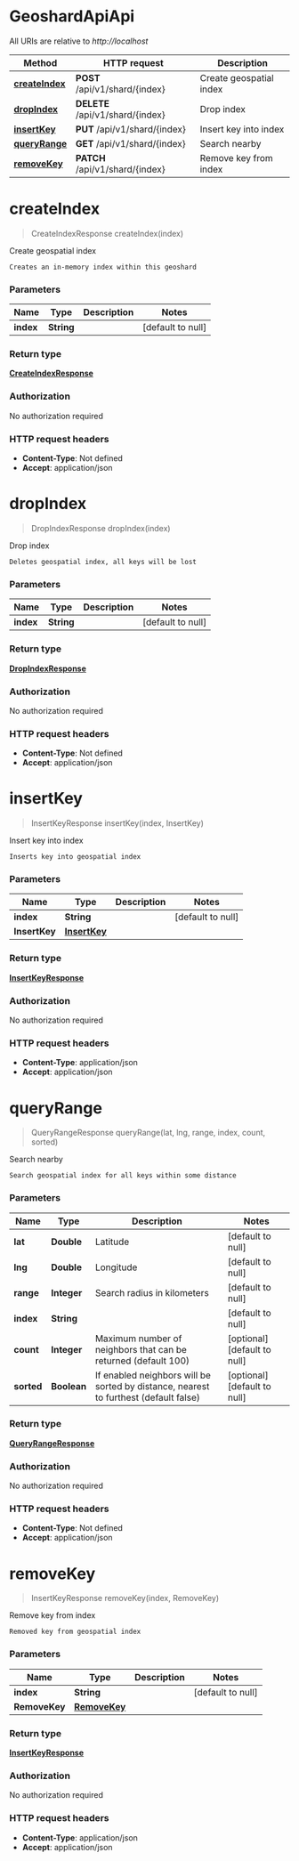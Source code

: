 # GeoshardApiApi

All URIs are relative to *http://localhost*

| Method | HTTP request | Description |
|------------- | ------------- | -------------|
| [**createIndex**](GeoshardApiApi.md#createIndex) | **POST** /api/v1/shard/{index} | Create geospatial index |
| [**dropIndex**](GeoshardApiApi.md#dropIndex) | **DELETE** /api/v1/shard/{index} | Drop index |
| [**insertKey**](GeoshardApiApi.md#insertKey) | **PUT** /api/v1/shard/{index} | Insert key into index |
| [**queryRange**](GeoshardApiApi.md#queryRange) | **GET** /api/v1/shard/{index} | Search nearby |
| [**removeKey**](GeoshardApiApi.md#removeKey) | **PATCH** /api/v1/shard/{index} | Remove key from index |


<a name="createIndex"></a>
# **createIndex**
> CreateIndexResponse createIndex(index)

Create geospatial index

    Creates an in-memory index within this geoshard

### Parameters

|Name | Type | Description  | Notes |
|------------- | ------------- | ------------- | -------------|
| **index** | **String**|  | [default to null] |

### Return type

[**CreateIndexResponse**](../Models/CreateIndexResponse.md)

### Authorization

No authorization required

### HTTP request headers

- **Content-Type**: Not defined
- **Accept**: application/json

<a name="dropIndex"></a>
# **dropIndex**
> DropIndexResponse dropIndex(index)

Drop index

    Deletes geospatial index, all keys will be lost

### Parameters

|Name | Type | Description  | Notes |
|------------- | ------------- | ------------- | -------------|
| **index** | **String**|  | [default to null] |

### Return type

[**DropIndexResponse**](../Models/DropIndexResponse.md)

### Authorization

No authorization required

### HTTP request headers

- **Content-Type**: Not defined
- **Accept**: application/json

<a name="insertKey"></a>
# **insertKey**
> InsertKeyResponse insertKey(index, InsertKey)

Insert key into index

    Inserts key into geospatial index

### Parameters

|Name | Type | Description  | Notes |
|------------- | ------------- | ------------- | -------------|
| **index** | **String**|  | [default to null] |
| **InsertKey** | [**InsertKey**](../Models/InsertKey.md)|  | |

### Return type

[**InsertKeyResponse**](../Models/InsertKeyResponse.md)

### Authorization

No authorization required

### HTTP request headers

- **Content-Type**: application/json
- **Accept**: application/json

<a name="queryRange"></a>
# **queryRange**
> QueryRangeResponse queryRange(lat, lng, range, index, count, sorted)

Search nearby

    Search geospatial index for all keys within some distance

### Parameters

|Name | Type | Description  | Notes |
|------------- | ------------- | ------------- | -------------|
| **lat** | **Double**| Latitude | [default to null] |
| **lng** | **Double**| Longitude | [default to null] |
| **range** | **Integer**| Search radius in kilometers | [default to null] |
| **index** | **String**|  | [default to null] |
| **count** | **Integer**| Maximum number of neighbors that can be returned (default 100) | [optional] [default to null] |
| **sorted** | **Boolean**| If enabled neighbors will be sorted by distance, nearest to furthest (default false) | [optional] [default to null] |

### Return type

[**QueryRangeResponse**](../Models/QueryRangeResponse.md)

### Authorization

No authorization required

### HTTP request headers

- **Content-Type**: Not defined
- **Accept**: application/json

<a name="removeKey"></a>
# **removeKey**
> InsertKeyResponse removeKey(index, RemoveKey)

Remove key from index

    Removed key from geospatial index

### Parameters

|Name | Type | Description  | Notes |
|------------- | ------------- | ------------- | -------------|
| **index** | **String**|  | [default to null] |
| **RemoveKey** | [**RemoveKey**](../Models/RemoveKey.md)|  | |

### Return type

[**InsertKeyResponse**](../Models/InsertKeyResponse.md)

### Authorization

No authorization required

### HTTP request headers

- **Content-Type**: application/json
- **Accept**: application/json

